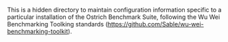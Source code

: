 This is a hidden directory to maintain configuration information specific to a particular installation of the Ostrich Benchmark Suite, following the Wu Wei Benchmarking Toolking standards (https://github.com/Sable/wu-wei-benchmarking-toolkit).

